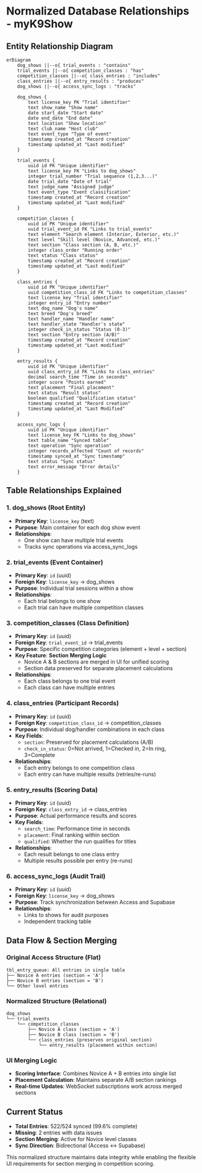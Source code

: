 # Normalized Database Relationships - myK9Show

## Entity Relationship Diagram

```mermaid
erDiagram
    dog_shows ||--o{ trial_events : "contains"
    trial_events ||--o{ competition_classes : "has"
    competition_classes ||--o{ class_entries : "includes"
    class_entries ||--o{ entry_results : "produces"
    dog_shows ||--o{ access_sync_logs : "tracks"

    dog_shows {
        text license_key PK "Trial identifier"
        text show_name "Show name"
        date start_date "Start date"
        date end_date "End date"
        text location "Show location"
        text club_name "Host club"
        text event_type "Type of event"
        timestamp created_at "Record creation"
        timestamp updated_at "Last modified"
    }

    trial_events {
        uuid id PK "Unique identifier"
        text license_key FK "Links to dog_shows"
        integer trial_number "Trial sequence (1,2,3...)"
        date trial_date "Date of trial"
        text judge_name "Assigned judge"
        text event_type "Event classification"
        timestamp created_at "Record creation"
        timestamp updated_at "Last modified"
    }

    competition_classes {
        uuid id PK "Unique identifier"
        uuid trial_event_id FK "Links to trial_events"
        text element "Search element (Interior, Exterior, etc.)"
        text level "Skill level (Novice, Advanced, etc.)"
        text section "Class section (A, B, etc.)"
        integer class_order "Running order"
        text status "Class status"
        timestamp created_at "Record creation"
        timestamp updated_at "Last modified"
    }

    class_entries {
        uuid id PK "Unique identifier"
        uuid competition_class_id FK "Links to competition_classes"
        text license_key "Trial identifier"
        integer entry_id "Entry number"
        text dog_name "Dog's name"
        text breed "Dog's breed"
        text handler_name "Handler name"
        text handler_state "Handler's state"
        integer check_in_status "Status (0-3)"
        text section "Entry section (A/B)"
        timestamp created_at "Record creation"
        timestamp updated_at "Last modified"
    }

    entry_results {
        uuid id PK "Unique identifier"
        uuid class_entry_id FK "Links to class_entries"
        decimal search_time "Time in seconds"
        integer score "Points earned"
        text placement "Final placement"
        text status "Result status"
        boolean qualified "Qualification status"
        timestamp created_at "Record creation"
        timestamp updated_at "Last Modified"
    }

    access_sync_logs {
        uuid id PK "Unique identifier"
        text license_key FK "Links to dog_shows"
        text table_name "Synced table"
        text operation "Sync operation"
        integer records_affected "Count of records"
        timestamp synced_at "Sync timestamp"
        text status "Sync status"
        text error_message "Error details"
    }
```

## Table Relationships Explained

### 1. **dog_shows** (Root Entity)
- **Primary Key**: `license_key` (text)
- **Purpose**: Main container for each dog show event
- **Relationships**:
  - One show can have multiple trial events
  - Tracks sync operations via access_sync_logs

### 2. **trial_events** (Event Container)
- **Primary Key**: `id` (uuid)
- **Foreign Key**: `license_key` → dog_shows
- **Purpose**: Individual trial sessions within a show
- **Relationships**:
  - Each trial belongs to one show
  - Each trial can have multiple competition classes

### 3. **competition_classes** (Class Definition)
- **Primary Key**: `id` (uuid)
- **Foreign Key**: `trial_event_id` → trial_events
- **Purpose**: Specific competition categories (element + level + section)
- **Key Feature**: **Section Merging Logic**
  - Novice A & B sections are merged in UI for unified scoring
  - Section data preserved for separate placement calculations
- **Relationships**:
  - Each class belongs to one trial event
  - Each class can have multiple entries

### 4. **class_entries** (Participant Records)
- **Primary Key**: `id` (uuid)
- **Foreign Key**: `competition_class_id` → competition_classes
- **Purpose**: Individual dog/handler combinations in each class
- **Key Fields**:
  - `section`: Preserved for placement calculations (A/B)
  - `check_in_status`: 0=Not arrived, 1=Checked in, 2=In ring, 3=Complete
- **Relationships**:
  - Each entry belongs to one competition class
  - Each entry can have multiple results (retries/re-runs)

### 5. **entry_results** (Scoring Data)
- **Primary Key**: `id` (uuid)
- **Foreign Key**: `class_entry_id` → class_entries
- **Purpose**: Actual performance results and scores
- **Key Fields**:
  - `search_time`: Performance time in seconds
  - `placement`: Final ranking within section
  - `qualified`: Whether the run qualifies for titles
- **Relationships**:
  - Each result belongs to one class entry
  - Multiple results possible per entry (re-runs)

### 6. **access_sync_logs** (Audit Trail)
- **Primary Key**: `id` (uuid)
- **Foreign Key**: `license_key` → dog_shows
- **Purpose**: Track synchronization between Access and Supabase
- **Relationships**:
  - Links to shows for audit purposes
  - Independent tracking table

## Data Flow & Section Merging

### Original Access Structure (Flat)
```
tbl_entry_queue: All entries in single table
├── Novice A entries (section = 'A')
├── Novice B entries (section = 'B')
└── Other level entries
```

### Normalized Structure (Relational)
```
dog_shows
└── trial_events
    └── competition_classes
        ├── Novice A class (section = 'A')
        ├── Novice B class (section = 'B')
        └── class_entries (preserves original section)
            └── entry_results (placement within section)
```

### UI Merging Logic
- **Scoring Interface**: Combines Novice A + B entries into single list
- **Placement Calculation**: Maintains separate A/B section rankings
- **Real-time Updates**: WebSocket subscriptions work across merged sections

## Current Status
- **Total Entries**: 522/524 synced (99.6% complete)
- **Missing**: 2 entries with data issues
- **Section Merging**: Active for Novice level classes
- **Sync Direction**: Bidirectional (Access ↔ Supabase)

This normalized structure maintains data integrity while enabling the flexible UI requirements for section merging in competition scoring.